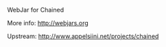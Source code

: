 WebJar for Chained

More info: http://webjars.org

Upstream: http://www.appelsiini.net/projects/chained

